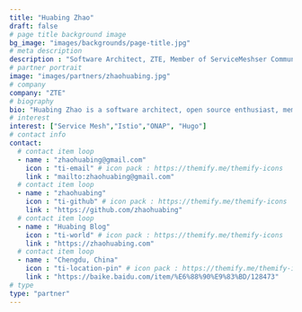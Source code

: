 ```yaml
---
title: "Huabing Zhao"
draft: false
# page title background image
bg_image: "images/backgrounds/page-title.jpg"
# meta description
description : "Software Architect, ZTE, Member of ServiceMeshser Community Management Committee"
# partner portrait
image: "images/partners/zhaohuabing.jpg"
# company
company: "ZTE"
# biography
bio: "Huabing Zhao is a software architect, open source enthusiast, member of the Istio community, and ONAP community PTL. He is interested in cloud native, blockchain, and artificial intelligence. His current work focuses on microservice architecture and service grid related technologies."
# interest
interest: ["Service Mesh","Istio","ONAP", "Hugo"]
# contact info
contact:
  # contact item loop
  - name : "zhaohuabing@gmail.com"
    icon : "ti-email" # icon pack : https://themify.me/themify-icons
    link : "mailto:zhaohuabing@gmail.com"
  # contact item loop
  - name : "zhaohuabing"
    icon : "ti-github" # icon pack : https://themify.me/themify-icons
    link : "https://github.com/zhaohuabing"
  # contact item loop
  - name : "Huabing Blog"
    icon : "ti-world" # icon pack : https://themify.me/themify-icons
    link : "https://zhaohuabing.com"
  # contact item loop
  - name : "Chengdu, China"
    icon : "ti-location-pin" # icon pack : https://themify.me/themify-icons
    link : "https://baike.baidu.com/item/%E6%88%90%E9%83%BD/128473"
# type
type: "partner"
---
```

